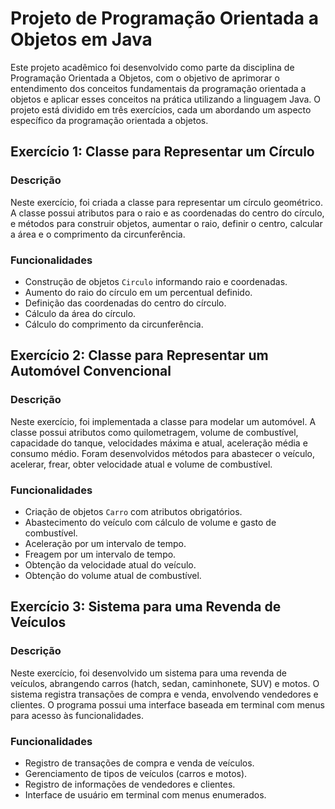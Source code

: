 # Projeto de Programação Orientada a Objetos em Java

Este projeto acadêmico foi desenvolvido como parte da disciplina de Programação Orientada a Objetos, com o objetivo de aprimorar o entendimento dos conceitos fundamentais da programação orientada a objetos e aplicar esses conceitos na prática utilizando a linguagem Java. O projeto está dividido em três exercícios, cada um abordando um aspecto específico da programação orientada a objetos.

## Exercício 1: Classe para Representar um Círculo

### Descrição

Neste exercício, foi criada a classe para representar um círculo geométrico. A classe possui atributos para o raio e as coordenadas do centro do círculo, e métodos para construir objetos, aumentar o raio, definir o centro, calcular a área e o comprimento da circunferência.

### Funcionalidades

- Construção de objetos `Circulo` informando raio e coordenadas.
- Aumento do raio do círculo em um percentual definido.
- Definição das coordenadas do centro do círculo.
- Cálculo da área do círculo.
- Cálculo do comprimento da circunferência.

## Exercício 2: Classe para Representar um Automóvel Convencional

### Descrição

Neste exercício, foi implementada a classe para modelar um automóvel. A classe possui atributos como quilometragem, volume de combustível, capacidade do tanque, velocidades máxima e atual, aceleração média e consumo médio. Foram desenvolvidos métodos para abastecer o veículo, acelerar, frear, obter velocidade atual e volume de combustível.

### Funcionalidades

- Criação de objetos `Carro` com atributos obrigatórios.
- Abastecimento do veículo com cálculo de volume e gasto de combustível.
- Aceleração por um intervalo de tempo.
- Freagem por um intervalo de tempo.
- Obtenção da velocidade atual do veículo.
- Obtenção do volume atual de combustível.

## Exercício 3: Sistema para uma Revenda de Veículos

### Descrição

Neste exercício, foi desenvolvido um sistema para uma revenda de veículos, abrangendo carros (hatch, sedan, caminhonete, SUV) e motos. O sistema registra transações de compra e venda, envolvendo vendedores e clientes. O programa possui uma interface baseada em terminal com menus para acesso às funcionalidades.

### Funcionalidades

- Registro de transações de compra e venda de veículos.
- Gerenciamento de tipos de veículos (carros e motos).
- Registro de informações de vendedores e clientes.
- Interface de usuário em terminal com menus enumerados.
